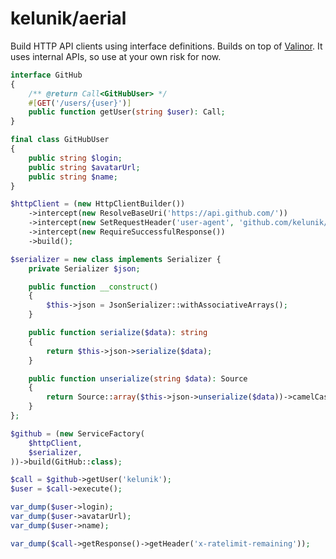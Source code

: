 # kelunik/aerial

Build HTTP API clients using interface definitions.
Builds on top of [Valinor](https://github.com/CuyZ/Valinor).
It uses internal APIs, so use at your own risk for now.

```php
interface GitHub
{
    /** @return Call<GitHubUser> */
    #[GET('/users/{user}')]
    public function getUser(string $user): Call;
}

final class GitHubUser
{
    public string $login;
    public string $avatarUrl;
    public string $name;
}
```

```php
$httpClient = (new HttpClientBuilder())
    ->intercept(new ResolveBaseUri('https://api.github.com/'))
    ->intercept(new SetRequestHeader('user-agent', 'github.com/kelunik/aerial'))
    ->intercept(new RequireSuccessfulResponse())
    ->build();

$serializer = new class implements Serializer {
    private Serializer $json;

    public function __construct()
    {
        $this->json = JsonSerializer::withAssociativeArrays();
    }

    public function serialize($data): string
    {
        return $this->json->serialize($data);
    }

    public function unserialize(string $data): Source
    {
        return Source::array($this->json->unserialize($data))->camelCaseKeys();
    }
};

$github = (new ServiceFactory(
    $httpClient,
    $serializer,
))->build(GitHub::class);
```

```php
$call = $github->getUser('kelunik');
$user = $call->execute();

var_dump($user->login);
var_dump($user->avatarUrl);
var_dump($user->name);

var_dump($call->getResponse()->getHeader('x-ratelimit-remaining'));
```